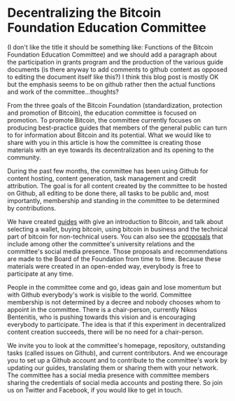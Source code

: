 # Decentralizing the Bitcoin Foundation Education Committee

(I don't like the title it should be something like: Functions of the Bitcoin Foundation Education Committee) and 
we should add a paragraph about the participation in grants program and the production of the various guide documents
(is there anyway to add comments to github content as opposed to editing the document itself like this?) I think this blog post is mostly OK but the emphasis seems to be on github rather then the actual functions and work of the committee...thoughts?

From the three goals of the Bitcoin Foundation (standardization, protection and promotion of Bitcoin), the education committee is focused on promotion. To promote Bitcoin, the committee currently focuses on producing best-practice guides that members of the general public can turn to for information about Bitcoin and its potential. What we would like to share with you in this article is how the committee is creating those materials with an eye towards its decentralization and its opening to the community.

During the past few months, the committee has been using Github for content hosting, content generation, task management and credit attribution. The goal is for all content created by the committee to be hosted on Github, all editing to be done there, all tasks to be public and, most importantly, membership and standing in the committee to be determined by contributions.

We have created [guides](https://github.com/btcfoundationedcom/btcfoundationedcom.github.io/tree/master/guides) with give an introduction to Bitcoin, and talk about selecting a wallet, buying bitcoin, using bitcoin in business and the technical part of bitcoin for non-technical users. You can also see the [proposals](https://github.com/btcfoundationedcom/btcfoundationedcom.github.io/tree/master/proposals) that include among other the committee's university relations and the committee's social media presence. Those proposals and recommendations are made to the Board of the Foundation from time to time. Because these materials were created in an open-ended way, everybody is free to participate at any time.

People in the committee come and go, ideas gain and lose momentum but with Github everybody's work is visible to the world. Committee membership is not determined by a decree and nobody chooses whom to appoint in the committee. There is a chair-person, currently Nikos Bentenitis, who is pushing towards this vision and is encouraging everybody to participate. The idea is that if this experiment in decentralized content creation succeeds, there will be no need for a chair-person.

We invite you to look at the committee's homepage, repository, outstanding tasks (called issues on Github), and current contributors. And we encourage you to set up a Github account and to contribute to the committee's work by updating our guides, translating them or sharing them with your network. The committee has a social media presence with committee members sharing the credentials of social media accounts and posting there. So join us on Twitter and Facebook, if you would like to get in touch.
